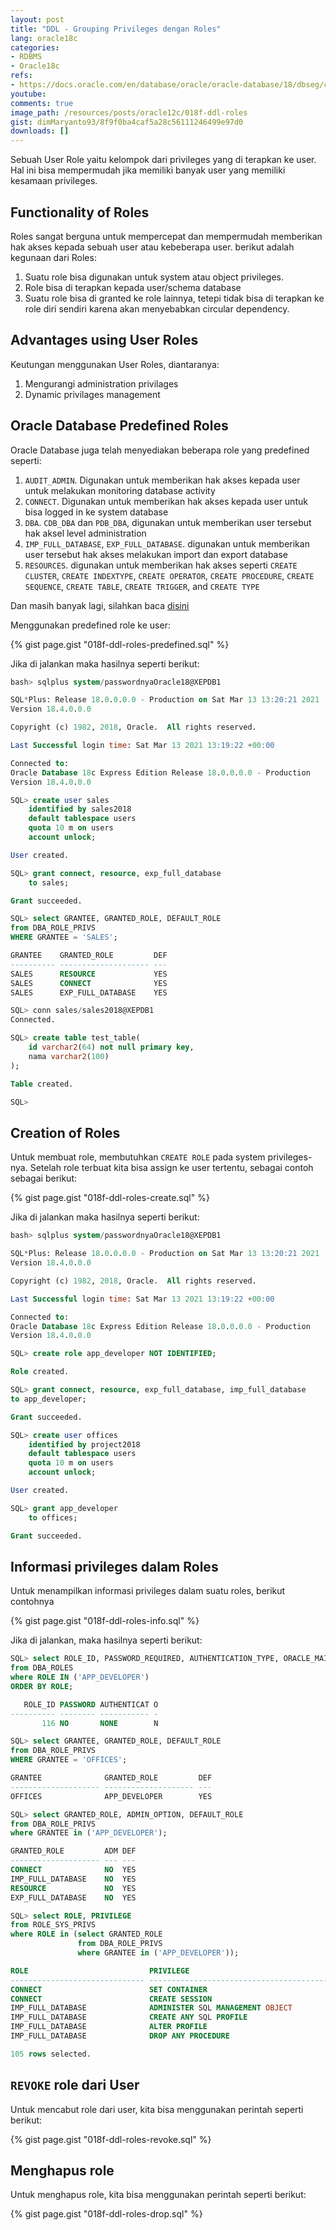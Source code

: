 ```yaml
---
layout: post
title: "DDL - Grouping Privileges dengan Roles"
lang: oracle18c
categories:
- RDBMS
- Oracle18c
refs: 
- https://docs.oracle.com/en/database/oracle/oracle-database/18/dbseg/configuring-privilege-and-role-authorization.html#GUID-BB7E4BCA-C1EE-4614-BF36-5D9BFC3BC16E
youtube: 
comments: true
image_path: /resources/posts/oracle12c/018f-ddl-roles
gist: dimMaryanto93/8f9f0ba4caf5a28c56111246499e97d0
downloads: []
---
```


Sebuah User Role yaitu kelompok dari privileges yang di terapkan ke user. Hal ini bisa mempermudah jika memiliki banyak user yang memiliki kesamaan privileges.

## Functionality of Roles

Roles sangat berguna untuk mempercepat dan mempermudah memberikan hak akses kepada sebuah user atau kebeberapa user. berikut adalah kegunaan dari Roles:

1. Suatu role bisa digunakan untuk system atau object privileges.
2. Role bisa di terapkan kepada user/schema database
3. Suatu role bisa di granted ke role lainnya, tetepi tidak bisa di terapkan ke role diri sendiri karena akan menyebabkan circular dependency.

## Advantages using User Roles

Keutungan menggunakan User Roles, diantaranya:

1. Mengurangi administration privilages
2. Dynamic privilages management

## Oracle Database Predefined Roles

Oracle Database juga telah menyediakan beberapa role yang predefined seperti:

1. `AUDIT_ADMIN`. Digunakan untuk memberikan hak akses kepada user untuk melakukan monitoring database activity
2. `CONNECT`. Digunakan untuk memberikan hak akses kepada user untuk bisa logged in ke system database
3. `DBA`. `CDB_DBA` dan `PDB_DBA`, digunakan untuk memberikan user tersebut hak aksel level administration
4. `IMP_FULL_DATABASE`, `EXP_FULL_DATABASE`. digunakan untuk memberikan user tersebut hak akses melakukan import dan export database
5. `RESOURCES`. digunakan untuk memberikan hak akses seperti `CREATE CLUSTER`, `CREATE INDEXTYPE`, `CREATE OPERATOR`, `CREATE PROCEDURE`, `CREATE SEQUENCE`, `CREATE TABLE`, `CREATE TRIGGER`, and `CREATE TYPE`

Dan masih banyak lagi, silahkan baca [disini](https://docs.oracle.com/en/database/oracle/oracle-database/18/dbseg/configuring-privilege-and-role-authorization.html#GUID-A5B26A03-32CF-4F5D-A6BE-F2452AD8CB8A__G2199949)

Menggunakan predefined role ke user:

{% gist page.gist "018f-ddl-roles-predefined.sql" %}

Jika di jalankan maka hasilnya seperti berikut:

```sql
bash> sqlplus system/passwordnyaOracle18@XEPDB1

SQL*Plus: Release 18.0.0.0.0 - Production on Sat Mar 13 13:20:21 2021
Version 18.4.0.0.0

Copyright (c) 1982, 2018, Oracle.  All rights reserved.

Last Successful login time: Sat Mar 13 2021 13:19:22 +00:00

Connected to:
Oracle Database 18c Express Edition Release 18.0.0.0.0 - Production
Version 18.4.0.0.0

SQL> create user sales
    identified by sales2018
    default tablespace users
    quota 10 m on users
    account unlock;

User created.

SQL> grant connect, resource, exp_full_database
    to sales;

Grant succeeded.

SQL> select GRANTEE, GRANTED_ROLE, DEFAULT_ROLE
from DBA_ROLE_PRIVS
WHERE GRANTEE = 'SALES';

GRANTEE    GRANTED_ROLE         DEF
---------- -------------------- ---
SALES      RESOURCE             YES
SALES      CONNECT              YES
SALES      EXP_FULL_DATABASE    YES

SQL> conn sales/sales2018@XEPDB1
Connected.

SQL> create table test_table(
    id varchar2(64) not null primary key,
    nama varchar2(100)
);

Table created.

SQL>
```

## Creation of Roles

Untuk membuat role, membutuhkan `CREATE ROLE` pada system privileges-nya. Setelah role terbuat kita bisa assign ke user tertentu, sebagai contoh sebagai berikut:

{% gist page.gist "018f-ddl-roles-create.sql" %}

Jika di jalankan maka hasilnya seperti berikut:

```sql
bash> sqlplus system/passwordnyaOracle18@XEPDB1

SQL*Plus: Release 18.0.0.0.0 - Production on Sat Mar 13 13:20:21 2021
Version 18.4.0.0.0

Copyright (c) 1982, 2018, Oracle.  All rights reserved.

Last Successful login time: Sat Mar 13 2021 13:19:22 +00:00

Connected to:
Oracle Database 18c Express Edition Release 18.0.0.0.0 - Production
Version 18.4.0.0.0

SQL> create role app_developer NOT IDENTIFIED;

Role created.

SQL> grant connect, resource, exp_full_database, imp_full_database
to app_developer;

Grant succeeded.

SQL> create user offices
    identified by project2018
    default tablespace users
    quota 10 m on users
    account unlock;

User created.

SQL> grant app_developer
    to offices;

Grant succeeded.
```

## Informasi privileges dalam Roles

Untuk menampilkan informasi privileges dalam suatu roles, berikut contohnya

{% gist page.gist "018f-ddl-roles-info.sql" %}

Jika di jalankan, maka hasilnya seperti berikut:

```sql
SQL> select ROLE_ID, PASSWORD_REQUIRED, AUTHENTICATION_TYPE, ORACLE_MAINTAINED
from DBA_ROLES
where ROLE IN ('APP_DEVELOPER')
ORDER BY ROLE;

   ROLE_ID PASSWORD AUTHENTICAT O
---------- -------- ----------- -
       116 NO       NONE        N

SQL> select GRANTEE, GRANTED_ROLE, DEFAULT_ROLE
from DBA_ROLE_PRIVS
WHERE GRANTEE = 'OFFICES';

GRANTEE              GRANTED_ROLE         DEF
-------------------- -------------------- ---
OFFICES              APP_DEVELOPER        YES

SQL> select GRANTED_ROLE, ADMIN_OPTION, DEFAULT_ROLE
from DBA_ROLE_PRIVS
where GRANTEE in ('APP_DEVELOPER');

GRANTED_ROLE         ADM DEF
-------------------- --- ---
CONNECT              NO  YES
IMP_FULL_DATABASE    NO  YES
RESOURCE             NO  YES
EXP_FULL_DATABASE    NO  YES

SQL> select ROLE, PRIVILEGE
from ROLE_SYS_PRIVS
where ROLE in (select GRANTED_ROLE
               from DBA_ROLE_PRIVS
               where GRANTEE in ('APP_DEVELOPER'));

ROLE                           PRIVILEGE
------------------------------ ----------------------------------------
CONNECT                        SET CONTAINER
CONNECT                        CREATE SESSION
IMP_FULL_DATABASE              ADMINISTER SQL MANAGEMENT OBJECT
IMP_FULL_DATABASE              CREATE ANY SQL PROFILE
IMP_FULL_DATABASE              ALTER PROFILE
IMP_FULL_DATABASE              DROP ANY PROCEDURE

105 rows selected.
```

## `REVOKE` role dari User

Untuk mencabut role dari user, kita bisa menggunakan perintah seperti berikut:

{% gist page.gist "018f-ddl-roles-revoke.sql" %}

## Menghapus role

Untuk menghapus role, kita bisa menggunakan perintah seperti berikut:

{% gist page.gist "018f-ddl-roles-drop.sql" %}